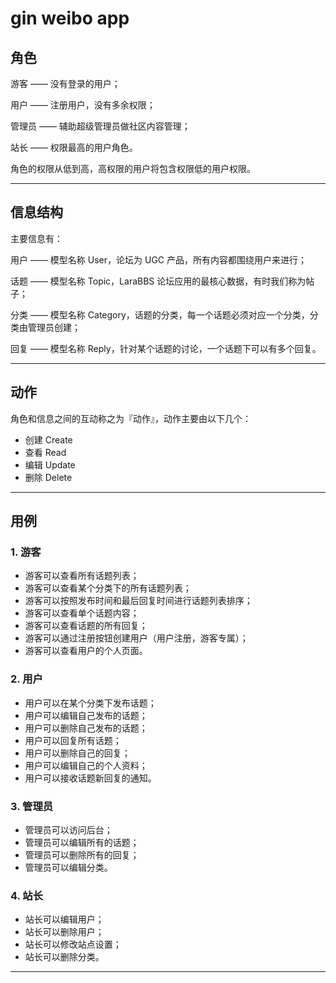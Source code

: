 # gin weibo app

## 角色
游客 —— 没有登录的用户；

用户 —— 注册用户，没有多余权限；

管理员 —— 辅助超级管理员做社区内容管理；

站长 —— 权限最高的用户角色。

角色的权限从低到高，高权限的用户将包含权限低的用户权限。

***

## 信息结构
主要信息有：

用户 —— 模型名称 User，论坛为 UGC 产品，所有内容都围绕用户来进行；

话题 —— 模型名称 Topic，LaraBBS 论坛应用的最核心数据，有时我们称为帖子；

分类 —— 模型名称 Category，话题的分类，每一个话题必须对应一个分类，分类由管理员创建；

回复 —— 模型名称 Reply，针对某个话题的讨论，一个话题下可以有多个回复。

***

## 动作
角色和信息之间的互动称之为『动作』，动作主要由以下几个：

- 创建 Create
- 查看 Read
- 编辑 Update
- 删除 Delete

***

## 用例
### 1. 游客
- 游客可以查看所有话题列表；
- 游客可以查看某个分类下的所有话题列表；
- 游客可以按照发布时间和最后回复时间进行话题列表排序；
- 游客可以查看单个话题内容；
- 游客可以查看话题的所有回复；
- 游客可以通过注册按钮创建用户（用户注册，游客专属）；
- 游客可以查看用户的个人页面。

### 2. 用户
- 用户可以在某个分类下发布话题；
- 用户可以编辑自己发布的话题；
- 用户可以删除自己发布的话题；
- 用户可以回复所有话题；
- 用户可以删除自己的回复；
- 用户可以编辑自己的个人资料；
- 用户可以接收话题新回复的通知。

### 3. 管理员
- 管理员可以访问后台；
- 管理员可以编辑所有的话题；
- 管理员可以删除所有的回复；
- 管理员可以编辑分类。

### 4. 站长
- 站长可以编辑用户；
- 站长可以删除用户；
- 站长可以修改站点设置；
- 站长可以删除分类。

***
